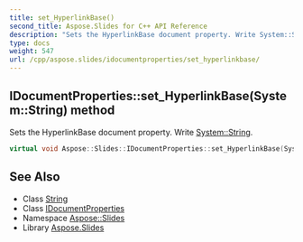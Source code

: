 ```yaml
---
title: set_HyperlinkBase()
second_title: Aspose.Slides for C++ API Reference
description: "Sets the HyperlinkBase document property. Write System::String."
type: docs
weight: 547
url: /cpp/aspose.slides/idocumentproperties/set_hyperlinkbase/
---
```

## IDocumentProperties::set_HyperlinkBase(System::String) method


Sets the HyperlinkBase document property. Write [System::String](../../../system/string/).

```cpp
virtual void Aspose::Slides::IDocumentProperties::set_HyperlinkBase(System::String value)=0
```

## See Also

* Class [String](../../system/string/)
* Class [IDocumentProperties](./)
* Namespace [Aspose::Slides](../)
* Library [Aspose.Slides](../../)